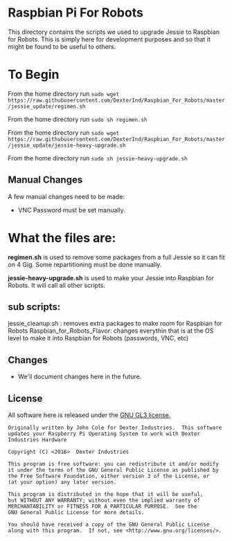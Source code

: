 # Raspbian Pi For Robots

This directory contains the scripts we used to upgrade Jessie to Raspbian for Robots.  This is simply here for development purposes and so that it might be found to be useful to others.

# To Begin
From the home directory run `sudo wget https://raw.githubusercontent.com/DexterInd/Raspbian_For_Robots/master/jessie_update/regimen.sh`

From the home directory run `sudo sh regimen.sh`

From the home directory run `sudo wget https://raw.githubusercontent.com/DexterInd/Raspbian_For_Robots/master/jessie_update/jessie-heavy-upgrade.sh`

From the home directory run `sudo sh jessie-heavy-upgrade.sh`

## Manual Changes
A few manual changes need to be made:
- VNC Password must be set manually.

# What the files are:
**regimen.sh** is used to remove some packages from a full Jessie so it can fit on 4 Gig. Some repartitioning must be done manually.

**jessie-heavy-upgrade.sh** is used to make your Jessie into Raspbian for Robots. It will call all other scripts.

## sub scripts:
jessie_cleanup.sh : removes extra packages to make room for Raspbian for Robots
Raspbian_for_Robots_Flavor: changes everythin that is at the OS level to make it into Raspbian for Robots (passwords, VNC, etc)


## Changes 
* We'll document changes here in the future.

## License
All software here is released under the [GNU GL3 license.](http://www.gnu.org/licenses/gpl-3.0.txt)


    Originally written by John Cole for Dexter Industries.  This software updates your Raspberry Pi Operating System to work with Dexter Industries Hardware
    
    Copyright (C) <2016>  Dexter Industries

    This program is free software: you can redistribute it and/or modify
    it under the terms of the GNU General Public License as published by
    the Free Software Foundation, either version 3 of the License, or
    (at your option) any later version.

    This program is distributed in the hope that it will be useful,
    but WITHOUT ANY WARRANTY; without even the implied warranty of
    MERCHANTABILITY or FITNESS FOR A PARTICULAR PURPOSE.  See the
    GNU General Public License for more details.

    You should have received a copy of the GNU General Public License
    along with this program.  If not, see <http://www.gnu.org/licenses/>.


